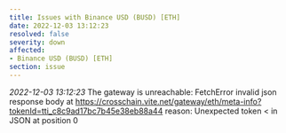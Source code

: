 ```yaml
---
title: Issues with Binance USD (BUSD) [ETH]
date: 2022-12-03 13:12:23
resolved: false
severity: down
affected:
- Binance USD (BUSD) [ETH]
section: issue
---
```


*2022-12-03 13:12:23* The gateway is unreachable: FetchError invalid json response body at https://crosschain.vite.net/gateway/eth/meta-info?tokenId=tti_c8c9ad17bc7b45e38eb88a44 reason: Unexpected token < in JSON at position 0
